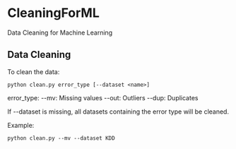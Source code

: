 # CleaningForML
Data Cleaning for Machine Learning

## Data Cleaning
To clean the data:

```
python clean.py error_type [--dataset <name>]
```

error_type: 
    --mv:   Missing values
    --out:  Outliers
    --dup:  Duplicates

If --dataset is missing, all datasets containing the error type will be cleaned.

Example: 
```
python clean.py --mv --dataset KDD
```


